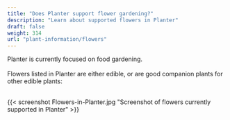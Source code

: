 ```yaml
---
title: "Does Planter support flower gardening?"
description: "Learn about supported flowers in Planter"
draft: false
weight: 314
url: "plant-information/flowers"
---
```


Planter is currently focused on food gardening.<br /><br />
Flowers listed in Planter are either edible, or are good companion plants for other edible plants:<br /><br />

{{< screenshot Flowers-in-Planter.jpg "Screenshot of flowers currently supported in Planter" >}}<br /><br />
